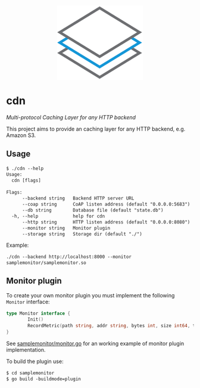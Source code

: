 <p align="center">
    <img align="center" src="docs/logo.png" height="200px"/>
</p>

# cdn

*Multi-protocol Caching Layer for any HTTP backend*

This project aims to provide an caching layer for any HTTP backend, e.g. Amazon S3.

## Usage

```
$ ./cdn --help
Usage:
  cdn [flags]

Flags:
      --backend string   Backend HTTP server URL
      --coap string      CoAP listen address (default "0.0.0.0:5683")
      --db string        Database file (default "state.db")
  -h, --help             help for cdn
      --http string      HTTP listen address (default "0.0.0.0:8080")
      --monitor string   Monitor plugin
      --storage string   Storage dir (default "./")
```

Example:

```
./cdn --backend http://localhost:8000 --monitor samplemonitor/samplemonitor.so
```

## Monitor plugin

To create your own monitor plugin you must implement the following `Monitor` interface:

```go
type Monitor interface {
        Init()
        RecordMetric(path string, addr string, bytes int, size int64, timestamp time.Time)
}
```

See [samplemonitor/monitor.go](samplemonitor/monitor.go) for an working example of monitor plugin implementation.

To build the plugin use:

```
$ cd samplemonitor
$ go build -buildmode=plugin
```
